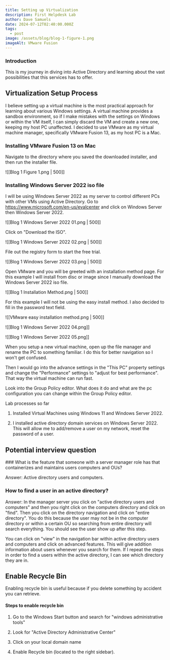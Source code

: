 ```yaml
---
title: Setting up Virtualization
description: First Helpdesk Lab
author: Dave Samuels
date: 2024-07-12T02:40:00.000Z
tags:
  - post
image: /assets/blog/blog-1-figure-1.png
imageAlt: VMware Fusion
---
```



### Introduction

This is my journey in diving into Active Directory and learning about the vast possibilities that this services has to offer.



## Virtualization Setup Process 



I believe setting up a virtual machine is the most practical approach for learning about various Windows settings. A virtual machine provides a sandbox environment, so if I make mistakes with the settings on Windows or within the VM itself, I can simply discard the VM and create a new one, keeping my host PC unaffected. I decided to use VMware as my virtual machine manager, specifically VMware Fusion 13, as my host PC is a Mac. 



### Installing VMware Fusion 13 on Mac



Navigate to the directory where you saved the downloaded installer, and then run the installer file. 



!\[[Blog 1 Figure 1.png | 500]]





### Installing Windows Server 2022 iso file



I will be using Windows Server 2022 as my server to control different PCs with other VMs using Active Directory.  Go to https://www.microsoft.com/en-us/evalcenter and click on Windows Server then Windows Server 2022.



!\[[Blog 1 Windows Server 2022 01.png | 500]]





Click on "Download the ISO".



!\[[Blog 1 Windows Server 2022 02.png | 500]]



File out the registry form to start the free trial.



!\[[Blog 1 Windows Server 2022 03.png | 500]]





Open VMware and you will be greeted with an installation method page. For this example I will install from disc or image since I manually download the Windows Server 2022 iso file.





!\[[Blog 1 Installation Method.png | 500]]



For this example I will not be using the easy install method. I also decided to fill in the password text field.



!\[[VMware easy installation method.png | 500]]









!\[[Blog 1 Windows Server 2022 04.png]]





!\[[Blog 1 Windows Server 2022 05.png]]











When you setup a new virtual machine, open up the file manager and rename the PC to something familiar. I do this for better navigation so I won't get confused.







Then I would go into the advance settings in the "This PC" property settings and change the "Performance" settings to "adjust for best performance". That way the virtual machine can run fast.



Look into the Group Policy editor. What does it do and what are the pc configuration you can change within the Group Policy editor.



Lab processes so far



1. Installed Virtual Machines using Windows 11 and Windows Server 2022.

2. I installed active directory domain services on Windows Server 2022. This will allow me to add/remove a user on my network, reset the password of a user.



## Potential interview question



\### What is the feature that someone with a server manager role has that containerizes and maintains users computers and OUs?



Answer: Active directory users and computers.



### How to find a user in an active directory?



Answer: In the manager server you click on "active directory users and computers" and then you right click on the computers directory and click on "find". Then you click on the directory navigation and click on "entire directory". You do this because the user may not be in the computer directory or within a certain OU so searching from entire directory will search everything. You should see the user show up after this step. 

You can click on "view" in the navigation bar within active directory users and computers and click on advanced features. This will give addition information about users whenever you search for them. If I repeat the steps in order to find a users within the active directory, I can see which directory they are in.







## Enable Recycle Bin

Enabling recycle bin is useful because if you delete something by accident you can retrieve. 



#### Steps to enable recycle bin

1. Go to the Windows Start button and search for "windows administrative tools"

2. Look for "Active Directory Administrative Center"

3. Click on your local domain name

4. Enable Recycle bin (located to the right sidebar).
